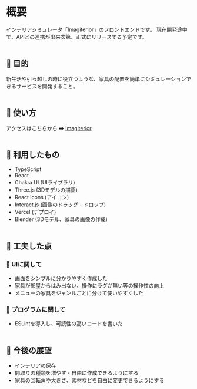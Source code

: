 # 概要
インテリアシミュレータ「Imagiterior」のフロントエンドです。
現在開発途中で、APIとの連携が出来次第、正式にリリースする予定です。
<br><br>

## 🔷 目的
新生活や引っ越しの時に役立つような、家具の配置を簡単にシミュレーションできるサービスを開発すること。
<br><br>

## 🔷 使い方
アクセスはこちらから ➡ [Imagiterior](https://imagiterior-front.vercel.app/)
<br><br>

## 🔷 利用したもの
* TypeScript
* React
* Chakra UI (UIライブラリ)
* Three.js (3Dモデルの描画)
* React Icons (アイコン)
* Interact.js (画像のドラッグ・ドロップ)
* Vercel (デプロイ)
* Blender (3Dモデル、家具の画像の作成)
<br><br>

## 🔷 工夫した点

### 🔸 UIに関して
* 画面をシンプルに分かりやすく作成した
* 家具が部屋からはみ出ない、操作にラグが無い等の操作性の向上
* メニューの家具をジャンルごとに分けて使いやすくした

### 🔸 プログラムに関して
* ESLintを導入し、可読性の高いコードを書いた
<br><br>

## 🔷 今後の展望
* インテリアの保存
* 間取りの種類を増やす・自由に作成できるようにする
* 家具の回転角や大きさ、素材などを自由に変更できるようにする
<br><br>

